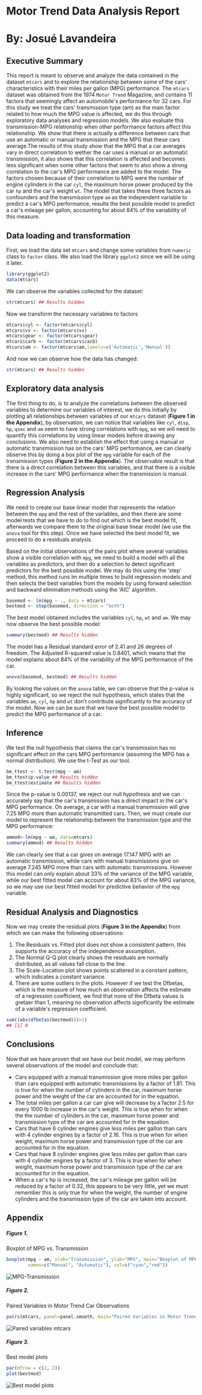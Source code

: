 # Motor Trend Data Analysis Report
# By: Josué Lavandeira

## Executive Summary  
This report is meant to observe and analyze the data contained in the dataset `mtcars` and to explore the relationship between some of the cars' characteristics with their miles per gallon (MPG) performance. The `mtcars` dataset was obtained from the 1974 `Motor Trend` Magazine, and contains 11 factors that seemingly affect an automobile's performance for 32 cars. For this study we treat the cars' transmission type (am) as the main factor related to how much the MPG value is affected, we do this through exploratory data analyses and regression models. We also evaluate this transmission-MPG relationship when other performance factors affect this relationship. We show that there is actually a difference between cars that use an automatic or manual transmission and the MPG that these cars average.The results of this study show that the MPG that a car averages vary in direct correlation to wether the car uses a manual or an automatic transmission, it also shows that this correlation is affected and becomes less significant when some other factors that seem to also show a strong correlation to the car's MPG performance are added to the model. The factors chosen because of their correlation to MPG were the number of engine cylinders in the car `cyl`, the maximum horse power produced by the car `hp` and the car's weight `wt`. The model that takes these three factors as confounders and the transmission type `am` as the independent variable to predict a car's MPG performance, results the best possible model to predict a car's mileage per gallon, accounting for about 84% of the variability of this measure.

## Data loading and transformation
First, we load the data set `mtcars` and change some variables from `numeric` class to `factor` class. We also load the library `ggplot2` since we will be using it later. 

```r
library(ggplot2)
data(mtcars)
```
 We can observe the variables collected for the dataset:
```r
str(mtcars) ## Results hidden
```
Now we transform the necessary variables to factors

```r
mtcars$cyl <- factor(mtcars$cyl)
mtcars$vs <- factor(mtcars$vs)
mtcars$gear <- factor(mtcars$gear)
mtcars$carb <- factor(mtcars$carb)
mtcars$am <- factor(mtcars$am,labels=c('Automatic','Manual'))
```
And now we can observe how the data has changed:

```r
str(mtcars) ## Results hidden
```

## Exploratory data analysis
The first thing to do, is to analyze the correlations between the observed variables to determine our variables of interest, we do this initially by plotting all relationships between variables of our `mtcars` dataset (**Figure 1 in the Appendix**), by observation, we can notice that variables like `cyl`, `disp`, `hp`, `qsec` and `am` seem to have strong correlations with `mpg`, so we will need to quantify this correlations by using linear models before drawing any conclusions. We also need to establish the effect that using a manual or automatic transmission has on the cars' MPG performance, we can clearly observe this by doing a box plot of the `mpg` variable for each of the transmission types (**Figure 2 in the Appendix**). The observable result is that there is a direct correlation between this variables, and that there is a visible increase in the cars' MPG performance when the transmission is manual.

## Regression Analysis
We need to create our base linear model that represents the relation between the `mpg` and the rest of the variables, and then there are some model tests that we have to do to find out which is the best model fit, afterwards we compare them to the original base linear model (we use the `anova` tool for this step). Once we have selected the best model fit, we proceed to do a residuals analysis.

Based on the initial observations of the pairs plot where several variables show a visible correlation with `mpg`, we need to build a model with all the variables as predictors, and then do a selection to detect significant predictors for the best possible model. We may do this using the 'step' method, this method runs lm multiple times to build regression models and then selects the best variables from the models by using forward selection and backward elimination methods using the 'AIC' algorithm.

```r
basemod <- lm(mpg ~ ., data = mtcars)
bestmod <- step(basemod, direction = "both")
```
The best model obtained includes the variables `cyl`, `hp`, `wt` and `am`. We may now observe the best possible model:
```r
summary(bestmod) ## Results hidden
```
The model has a Residual standard error of 2.41 and 26 degrees of freedom. The Adjusted R-squared value is 0.8401, which means that the model explains about 84% of the variability of the MPG performance of the car. 

```r
anova(basemod, bestmod) ## Results hidden
```

By looking the values on the `anova` table, we can observe that the p-value is highly significant, so we reject the null hypothesis, which states that the variables `am`, `cyl`, `hp` and `wt` don’t contribute significantly to the accuracy of the model. Now we can be sure that we have the best possible model to predict the MPG performance of a car.


## Inference  
We test the null hypothesis that claims the car's transmission has no significant effect on the cars MPG performance (assuming the MPG has a normal distribution). We use the t-Test as our tool.

```r
bm_ttest <- t.test(mpg ~ am)
bm_ttest$p.value ## Results hidden
bm_ttest$estimate ## Results hidden
```
Since the p-value is 0.00137, we reject our null hypothesis and we can accurately say that the car's transmission has a direct impact in the car's MPG performance. On average, a car with a manual transmission will give 7.25 MPG more than automatic transmitted cars. Then, we must create our model to represent the relationship between the transmission type and the MPG performance:

```r
ammod<-lm(mpg ~ am, data=mtcars)
summary(ammod) ## Results hidden
```
We can clearly see that a car gives on average 17.147 MPG with an automatic transmission, while cars with manual transmissions give on average 7.245 MPG more than cars with automatic transmissions. However this model can only explain about 33% of the variance of the MPG variable, while our best fitted model can account for about 83% of the MPG variance, so we may use our best fitted model for predictive behavior of the `mpg` variable.


## Residual Analysis and Diagnostics  
Now we may create the residual plots (**Figure 3 in the Appendix**) from which we can make the following observations:

1. The Residuals vs. Fitted plot does not show a consistent pattern, this supports the accuracy of the independence assumption.  
2. The Normal Q-Q plot clearly shows the residuals are normally distributed, as all values fall close to the line.  
3. The Scale-Location plot shows points scattered in a constant pattern, which indicates a constant variance. 
4. There are some outliers in the plots. However if we test the Dfbetas, which is the measure of how much an observation affects the estimate of a regression coefficient, we find that none of the Dfbeta values is gretaer than 1, meaning no observation affects significantly the estimate of a variable's regression coefficient.

```r
sum((abs(dfbetas(bestmod)))>1)
## [1] 0
```
## Conclusions

Now that we have proven that we have our best model, we may perform several observations of the model and conclude that:

* Cars equipped with a manual transmission give more miles per gallon than cars equipped with automatic transmissions by a factor of 1.81. This is true for when the number of cylinders in the car, maximum horse power and the weight of the car are accounted for in the equation.
* The total miles per gallon a car can give will decrease by a factor 2.5  for every 1000 lb increase in the car's weight. This is true when for when the the number of cylinders in the car, maximum horse power and transmission type of the car are accounted for in the equation.
* Cars that have 6 cylinder engines give less miles per gallon than cars with 4 cylinder engines by a factor of 2.16. This is true when for when weight, maximum horse power and transmission type of the car are accounted for in the equation.
* Cars that have 8 cylinder engines give less miles per gallon than cars with 4 cylinder engines by a factor of 3. This is true when for when weight, maximum horse power and transmission type of the car are accounted for in the equation.
* When a car's hp is increased, the car's mileage per gallon will be reduced by a factor of 0.32, this appears to be very little, yet we must remember this is only true for when the weight, the number of engine cylinders and the transmission type of the car are taken into account.



## Appendix  

##### Figure 1. 

Boxplot of MPG vs. Transmission  

```r
boxplot(mpg ~ am, xlab="Transmission", ylab="MPG", main="Boxplot of MPG vs. Transmission", data=mtcars, 
        names=c("Manual", "Automatic"), col=c("cyan","red"))
```

![MPG-Transmission](mpg-am.png)  

##### Figure 2.

Paired Variables in Motor Trend Car Observations 

```r
pairs(mtcars, panel=panel.smooth, main="Paired Variables in Motor Trend Car Observations")
```

![Paired variables mtcars](pairs-mtcars.png) 


##### Figure 3.

Best model plots  


```r
par(mfrow = c(2, 2))
plot(bestmod)
```

![Best model plots](bestmod.png)  
